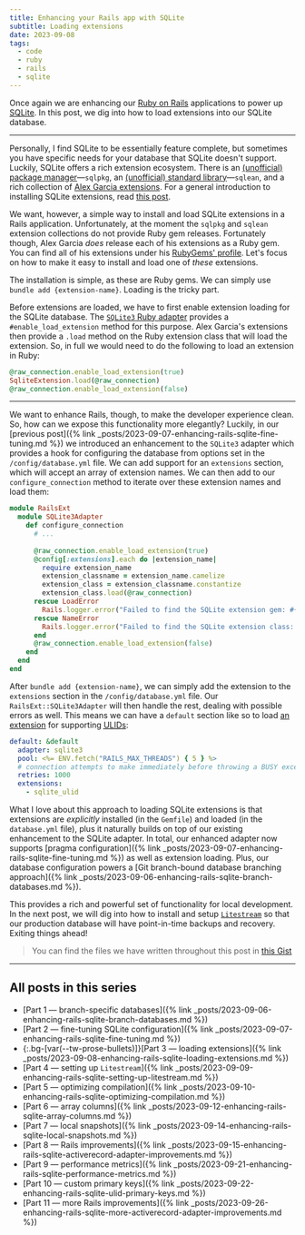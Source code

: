 ```yaml
---
title: Enhancing your Rails app with SQLite
subtitle: Loading extensions
date: 2023-09-08
tags:
  - code
  - ruby
  - rails
  - sqlite
---
```


Once again we are enhancing our [Ruby on Rails](https://rubyonrails.org) applications to power up [SQLite](https://www.sqlite.org/index.html). In this post, we dig into how to load extensions into our SQLite database.

<!--/summary-->

- - -

Personally, I find SQLite to be essentially feature complete, but sometimes you have specific needs for your database that SQLite doesn't support. Luckily, SQLite offers a rich extension ecosystem. There is an [(unofficial) package manager](https://sqlpkg.org)—`sqlpkg`, an [(unofficial) standard library](https://github.com/nalgeon/sqlean)—`sqlean`, and a rich collection of [Alex Garcia extensions](https://github.com/asg017/sqlite-ecosystem). For a general introduction to installing SQLite extensions, read [this post](https://antonz.org/install-sqlite-extension/).

We want, however, a simple way to install and load SQLite extensions in a Rails application. Unfortunately, at the moment the `sqlpkg` and `sqlean` extension collections do not provide Ruby gem releases. Fortunately though, Alex Garcia _does_ release each of his extensions as a Ruby gem. You can find all of his extensions under his [RubyGems' profile](https://rubygems.org/profiles/asg017). Let's focus on how to make it easy to install and load one of _these_ extensions.

The installation is simple, as these are Ruby gems. We can simply use `bundle add {extension-name}`. Loading is the tricky part.

Before extensions are loaded, we have to first enable extension loading for the SQLite database. The [`SQLite3` Ruby adapter](https://github.com/sparklemotion/sqlite3-ruby) provides a `#enable_load_extension` method for this purpose. Alex Garcia's extensions then provide a `.load` method on the Ruby extension class that will load the extension. So, in full we would need to do the following to load an extension in Ruby:

```ruby
@raw_connection.enable_load_extension(true)
SqliteExtension.load(@raw_connection)
@raw_connection.enable_load_extension(false)
```

- - -

We want to enhance Rails, though, to make the developer experience clean. So, how can we expose this functionality more elegantly? Luckily, in our [previous post]({% link _posts/2023-09-07-enhancing-rails-sqlite-fine-tuning.md %}) we introduced an enhancement to the `SQLite3` adapter which provides a hook for configuring the database from options set in the `/config/database.yml` file. We can add support for an `extensions` section, which will accept an array of extension names. We can then add to our `configure_connection` method to iterate over these extension names and load them:

```ruby
module RailsExt
  module SQLite3Adapter
    def configure_connection
      # ...
      
      @raw_connection.enable_load_extension(true)
      @config[:extensions].each do |extension_name|
        require extension_name
        extension_classname = extension_name.camelize
        extension_class = extension_classname.constantize
        extension_class.load(@raw_connection)
      rescue LoadError
        Rails.logger.error("Failed to find the SQLite extension gem: #{extension_name}. Skipping...")
      rescue NameError
        Rails.logger.error("Failed to find the SQLite extension class: #{extension_classname}. Skipping...")
      end
      @raw_connection.enable_load_extension(false)
    end
  end
end
```

After `bundle add {extension-name}`, we can simply add the extension to the `extensions` section in the `/config/database.yml` file. Our `RailsExt::SQLite3Adapter` will then handle the rest, dealing with possible errors as well. This means we can have a `default` section like so to load [an extension](https://github.com/asg017/sqlite-ulid) for supporting [<abbr title="Universally Unique Lexicographically Sortable Identifiers">ULIDs</abbr>](https://github.com/ulid/spec):

```yaml
default: &default
  adapter: sqlite3
  pool: <%= ENV.fetch("RAILS_MAX_THREADS") { 5 } %>
  # connection attempts to make immediately before throwing a BUSY exception
  retries: 1000
  extensions:
    - sqlite_ulid
```

What I love about this approach to loading SQLite extensions is that extensions are _explicitly_ installed (in the `Gemfile`) and loaded (in the `database.yml` file), plus it naturally builds on top of our existing enhancement to the SQLite adapter. In total, our enhanced adapter now supports [pragma configuration]({% link _posts/2023-09-07-enhancing-rails-sqlite-fine-tuning.md %}) as well as extension loading. Plus, our database configuration powers a [Git branch-bound database branching approach]({% link _posts/2023-09-06-enhancing-rails-sqlite-branch-databases.md %}).

This provides a rich and powerful set of functionality for local development. In the next post, we will dig into how to install and setup [`Litestream`](https://litestream.io) so that our production database will have point-in-time backups and recovery. Exiting things ahead!

> You can find the files we have written throughout this post in [this Gist](https://gist.github.com/fractaledmind/3565e12db7e59ab46f839025d26b5715/266030cb6053f05f234509c39fd07ed3d59f09c0)


- - -

## All posts in this series

* [Part 1 — branch-specific databases]({% link _posts/2023-09-06-enhancing-rails-sqlite-branch-databases.md %})
* [Part 2 — fine-tuning SQLite configuration]({% link _posts/2023-09-07-enhancing-rails-sqlite-fine-tuning.md %})
* {:.bg-[var(--tw-prose-bullets)]}[Part 3 — loading extensions]({% link _posts/2023-09-08-enhancing-rails-sqlite-loading-extensions.md %})
* [Part 4 — setting up `Litestream`]({% link _posts/2023-09-09-enhancing-rails-sqlite-setting-up-litestream.md %})
* [Part 5 — optimizing compilation]({% link _posts/2023-09-10-enhancing-rails-sqlite-optimizing-compilation.md %})
* [Part 6 — array columns]({% link _posts/2023-09-12-enhancing-rails-sqlite-array-columns.md %})
* [Part 7 — local snapshots]({% link _posts/2023-09-14-enhancing-rails-sqlite-local-snapshots.md %})
* [Part 8 — Rails improvements]({% link _posts/2023-09-15-enhancing-rails-sqlite-activerecord-adapter-improvements.md %})
* [Part 9 — performance metrics]({% link _posts/2023-09-21-enhancing-rails-sqlite-performance-metrics.md %})
* [Part 10 — custom primary keys]({% link _posts/2023-09-22-enhancing-rails-sqlite-ulid-primary-keys.md %})
* [Part 11 — more Rails improvements]({% link _posts/2023-09-26-enhancing-rails-sqlite-more-activerecord-adapter-improvements.md %})
